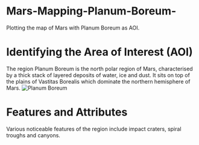 # Mars-Mapping-Planum-Boreum-
Plotting the map of Mars with Planum Boreum as AOI. 

# Identifying the Area of Interest (AOI) 
The region Planum Boreum is the north polar region of Mars, characterised by a thick stack of layered deposits of water, ice and dust. It sits on top of the plains of Vastitas Borealis which dominate the northern hemisphere of Mars. 
![Planum Boreum](https://www.google.com/url?sa=i&url=https%3A%2F%2Fen.wikipedia.org%2Fwiki%2FPlanum_Boreum&psig=AOvVaw1d8WLdXU73gJI80GQ7XVNg&ust=1751691740588000&source=images&cd=vfe&opi=89978449&ved=0CBQQjRxqFwoTCPj5u7a2oo4DFQAAAAAdAAAAABAE) 

# Features and Attributes 
Various noticeable features of the region include impact craters, spiral troughs and canyons. 
